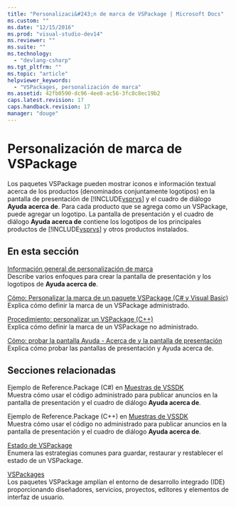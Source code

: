 ```yaml
---
title: "Personalizaci&#243;n de marca de VSPackage | Microsoft Docs"
ms.custom: ""
ms.date: "12/15/2016"
ms.prod: "visual-studio-dev14"
ms.reviewer: ""
ms.suite: ""
ms.technology: 
  - "devlang-csharp"
ms.tgt_pltfrm: ""
ms.topic: "article"
helpviewer_keywords: 
  - "VSPackages, personalización de marca"
ms.assetid: 42fb0590-dc96-4ee8-ac56-3fc8c8ec19b2
caps.latest.revision: 17
caps.handback.revision: 17
manager: "douge"
---
```

# Personalizaci&#243;n de marca de VSPackage
Los paquetes VSPackage pueden mostrar iconos e información textual acerca de los productos \(denominados conjuntamente logotipos\) en la pantalla de presentación de [!INCLUDE[vsprvs](../assembler/masm/includes/vsprvs_md.md)] y el cuadro de diálogo **Ayuda acerca de**. Para cada producto que se agrega como un VSPackage, puede agregar un logotipo. La pantalla de presentación y el cuadro de diálogo **Ayuda acerca de** contiene los logotipos de los principales productos de [!INCLUDE[vsprvs](../assembler/masm/includes/vsprvs_md.md)] y otros productos instalados.  
  
## En esta sección  
 [Información general de personalización de marca](../misc/branding-overview.md)  
 Describe varios enfoques para crear la pantalla de presentación y los logotipos de **Ayuda acerca de**.  
  
 [Cómo: Personalizar la marca de un paquete VSPackage \(C\# y Visual Basic\)](../misc/how-to-brand-a-vspackage-csharp-and-visual-basic.md)  
 Explica cómo definir la marca de un VSPackage administrado.  
  
 [Procedimiento: personalizar un VSPackage \(C\+\+\)](../misc/how-to-brand-a-vspackage-cpp.md)  
 Explica cómo definir la marca de un VSPackage no administrado.  
  
 [Cómo: probar la pantalla Ayuda \- Acerca de y la pantalla de presentación](../misc/how-to-test-the-help-about-and-splash-screens.md)  
 Explica cómo probar las pantallas de presentación y Ayuda acerca de.  
  
## Secciones relacionadas  
 Ejemplo de Reference.Package \(C\#\) en [Muestras de VSSDK](../misc/vssdk-samples.md)  
 Muestra cómo usar el código administrado para publicar anuncios en la pantalla de presentación y el cuadro de diálogo **Ayuda acerca de**.  
  
 Ejemplo de Reference.Package \(C\+\+\) en [Muestras de VSSDK](../misc/vssdk-samples.md)  
 Muestra cómo usar el código no administrado para publicar anuncios en la pantalla de presentación y el cuadro de diálogo **Ayuda acerca de**.  
  
 [Estado de VSPackage](../misc/vspackage-state.md)  
 Enumera las estrategias comunes para guardar, restaurar y restablecer el estado de un VSPackage.  
  
 [VSPackages](../Topic/VSPackages.md)  
 Los paquetes VSPackage amplían el entorno de desarrollo integrado \(IDE\) proporcionando diseñadores, servicios, proyectos, editores y elementos de interfaz de usuario.